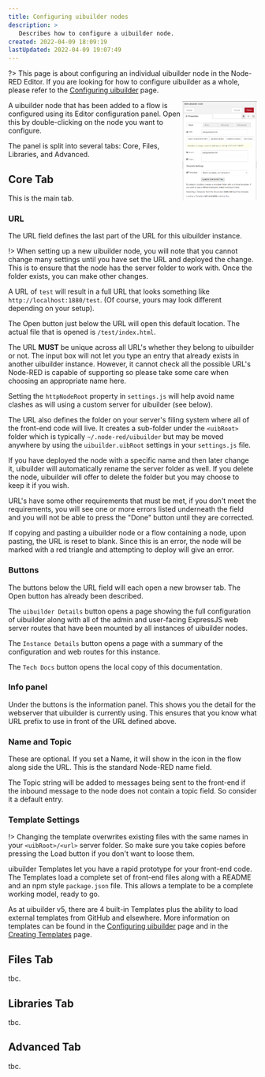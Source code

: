 ```yaml
---
title: Configuring uibuilder nodes
description: >
   Describes how to configure a uibuilder node.
created: 2022-04-09 18:09:19
lastUpdated: 2022-04-09 19:07:49
---
```


?> This page is about configuring an individual uibuilder node in the Node-RED Editor. If you are looking for how to configure uibuilder as a whole, please refer to the [Configuring uibuilder](uib-configuration.md) page.

<!-- ![uibuilder node configuration panel >](2022-04-09-18-16-24.png) -->
<img style="float:right;max-width:30%" src="2022-04-09-18-16-24.png" alt="uibuilder node configuration panel">

A uibuilder node that has been added to a flow is configured using its Editor configuration panel. Open this by double-clicking on the node you want to configure.


The panel is split into several tabs: Core, Files, Libraries, and Advanced.

## Core Tab

This is the main tab.

### URL

The URL field defines the last part of the URL for this uibuilder instance. 

!> When setting up a new uibuilder node, you will note that you cannot change many settings until you have set the URL and deployed the change. This is to ensure that the node has the server folder to work with. Once the folder exists, you can make other changes.

A URL of `test` will result in a full URL that looks something like `http://localhost:1880/test`. (Of course, yours may look different depending on your setup).

The Open button just below the URL will open this default location. The actual file that is opened is `/test/index.html`.

The URL **MUST** be unique across all URL's whether they belong to uibuilder or not. The input box will not let you type an entry that already exists in another uibuilder instance. However, it cannot check all the possible URL's Node-RED is capable of supporting so please take some care when choosing an appropriate name here. 

Setting the `httpNodeRoot` property in `settings.js` will help avoid name clashes as will using a custom server for uibuilder (see below).

The URL also defines the folder on your server's filing system where all of the front-end code will live. It creates a sub-folder under the `<uibRoot>` folder which is typically `~/.node-red/uibuilder` but may be moved anywhere by using the `uibuilder.uibRoot` settings in your `settings.js` file.

If you have deployed the node with a specific name and then later change it, uibuilder will automatically rename the server folder as well. If you delete the node, uibuilder will offer to delete the folder but you may choose to keep it if you wish.

URL's have some other requirements that must be met, if you don't meet the requirements, you will see one or more errors listed underneath the field and you will not be able to press the "Done" button until they are corrected.

If copying and pasting a uibuilder node or a flow containing a node, upon pasting, the URL is reset to blank. Since this is an error, the node will be marked with a red triangle and attempting to deploy will give an error.

### Buttons

The buttons below the URL field will each open a new browser tab. The Open button has already been described.

The `uibuilder Details` button opens a page showing the full configuration of uibuilder along with all of the admin and user-facing ExpressJS web server routes that have been mounted by all instances of uibuilder nodes.

The `Instance Details` button opens a page with a summary of the configuration and web routes for this instance.

The `Tech Docs` button opens the local copy of this documentation.

### Info panel

Under the buttons is the information panel. This shows you the detail for the webserver that uibuilder is currently using. This ensures that you know what URL prefix to use in front of the URL defined above.

### Name and Topic

These are optional. If you set a Name, it will show in the icon in the flow along side the URL. This is the standard Node-RED name field.

The Topic string will be added to messages being sent to the front-end if the inbound message to the node does not contain a topic field. So consider it a default entry.

### Template Settings

!> Changing the template overwrites existing files with the same names in your `<uibRoot>/<url>` server folder. So make sure you take copies before pressing the Load button if you don't want to loose them.

uibuilder Templates let you have a rapid prototype for your front-end code. The Templates load a complete set of front-end files along with a README and an npm style `package.json` file. This allows a template to be a complete working model, ready to go.

As at uibuilder v5, there are 4 built-in Templates plus the ability to load external templates from GitHub and elsewhere. More information on templates can be found in the [Configuring uibuilder](uib-configuration?id=ltuibrootgtltinstance-urlgt) page and in the [Creating Templates](creating-templates) page.

## Files Tab

tbc.

## Libraries Tab

tbc.

## Advanced Tab

tbc.